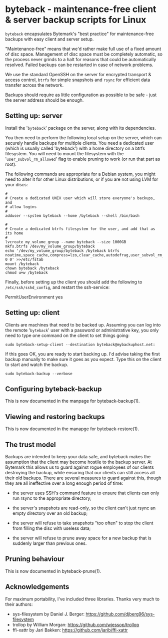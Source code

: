 byteback - maintenance-free client & server backup scripts for Linux
====================================================================

`byteback` encapsulates Bytemark's "best practice" for maintenance-free backups
with easy client and server setup.

"Maintenance-free" means that we'd rather make full use of a fixed amount of disc space.  Management of disc space must be completely automatic, so the process never grinds to a halt for reasons that could be automatically resolved.  Failed backups can be restarted in case of network problems.

We use the standard OpenSSH on the server for encrypted transport & access control, `btrfs` for simple snapshots and `rsync` for efficient data transfer across the network.

Backups should require as little configuration as possible to be safe - just the server address should be enough.


Setting up: server
------------------
Install the '`byteback`' package on the server, along with its dependencies.

You then need to perform the following local setup on the server, which can securely handle backups for multiple clients.  You need a dedicated user (which is usually called 'byteback') with a home directory on a btrfs filesystem.  You will need to mount the filesystem with the '`user_subvol_rm_allowed`' flag to enable pruning to work (or run that part as root).

The following commands are appropriate for a Debian system, you might need to alter it for other Linux distributions, or if you are not using LVM for your discs:

    #
	# Create a dedicated UNIX user which will store everyone's backups, and
	# allow logins
	#
	adduser --system byteback --home /byteback --shell /bin/bash

    #
	# Create a dedicated btrfs filesystem for the user, and add that as its home
	#
	lvcreate my_volume_group --name byteback --size 1000GB
	mkfs.btrfs /dev/my_volume_group/byteback
	echo '/dev/my_volume_group/byteback /byteback btrfs noatime,space_cache,compress=lzo,clear_cache,autodefrag,user_subvol_rm_allowed 0 0' >>/etc/fstab
	mount /byteback
	chown byteback /byteback
	chmod u+w /byteback

Finally, before setting up the client you should add the following to `/etc/ssh/sshd_config`, and restart the ssh-service:

  PermitUserEnvironment yes


Setting up: client
------------------
Clients are machines that need to be backed up.  Assuming you can log into the remote '`byteback`' user with a password or administrative key, you only need to type one command on the client to set things going:

	sudo byteback-setup-client --destination byteback@mybackuphost.net:

If this goes OK, you are ready to start backing up.  I'd advise taking the first backup manually to make sure it goes as you expect.  Type this on the client to start and watch the backup.

	sudo byteback-backup --verbose


Configuring byteback-backup
---------------------------

This is now documented in the manpage for byteback-backup(1).


Viewing and restoring backups
-----------------------------

This is now documented in the manapge for byteback-restore(1).


The trust model
---------------
Backups are intended to keep your data safe, and byteback makes the assumption that the client may become hostile to the backup server.  At Bytemark this allows us to guard against rogue employees of our clients destroying the backup, while ensuring that our clients can still access all their old backups.  There are several measures to guard against this, though they are all ineffective over a long enough period of time:

* the server uses SSH's command feature to ensure that clients can only run rsync to the appropriate directory;

* the server's snapshots are read-only, so the client can't just rsync an empty directory over an old backup;

* the server will refuse to take snapshots "too often" to stop the client from filling the disc with useless data;

* the server will refuse to prune away space for a new backup that is suddenly larger than previous ones.


Pruning behaviour
-----------------

This is now documented in byteback-prune(1).


Acknowledgements
----------------
For maximum portability, I've included three libraries.  Thanks very much to
their authors:

* sys-filesystem by Daniel J. Berger: https://github.com/djberg96/sys-filesystem
* trollop by William Morgan: https://github.com/wjessop/trollop
* ffi-xattr by Jari Bakken: https://github.com/jarib/ffi-xattr
